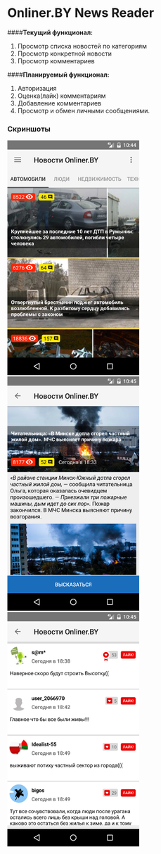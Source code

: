 # Onliner.BY News Reader

####**Текущий функционал:**<br>
1. Просмотр списка новостей по категориям<br>
2. Просмотр конкретной новости<br>
3. Просмотр комментариев

####**Планируемый функционал:**<br>
1. Авторизация<br>
2. Оценка(лайк) комментариям<br>
3. Добавление комментариев<br>
4. Просмотр и обмен личными сообщениями.

### **Скриншоты**
<img src="screenshot1.png" width="300">
<br>
<img src="screenshot2.png" width="300">
<br>
<img src="screenshot3.png" width="300">
